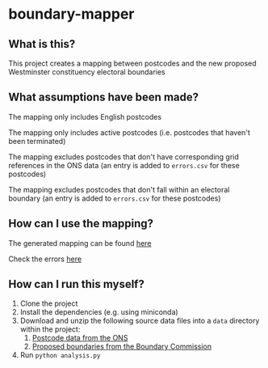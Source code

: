 # boundary-mapper

## What is this?

This project creates a mapping between postcodes and the new proposed Westminster constituency electoral boundaries

## What assumptions have been made?

The mapping only includes English postcodes

The mapping only includes active postcodes (i.e. postcodes that haven't been terminated)

The mapping excludes postcodes that don't have corresponding grid references in the ONS data (an entry is added to `errors.csv` for these postcodes)

The mapping excludes postcodes that don't fall within an electoral boundary (an entry is added to `errors.csv` for these postcodes)

## How can I use the mapping?

The generated mapping can be found [here](https://github.com/hjmoss/boundary-mapper/raw/main/output.csv)

Check the errors [here](https://github.com/hjmoss/boundary-mapper/raw/main/errors.csv)

## How can I run this myself?

1. Clone the project
2. Install the dependencies (e.g. using miniconda)
3. Download and unzip the following source data files into a `data` directory within the project:
    1. [Postcode data from the ONS](https://www.arcgis.com/sharing/rest/content/items/bd25c421196b4546a7830e95ecdd70bc/data)
    2. [Proposed boundaries from the Boundary Commission](https://boundarycommissionforengland.independent.gov.uk/review2023/b65f7782-658b-4c4a-9cba-59c16c807f77/gis/2022_11_8_Revised_proposals_England_shp.zip)
3. Run `python analysis.py`
